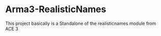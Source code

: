 # Arma3-RealisticNames
This project basically is a Standalone of the realisticnames module from ACE 3
